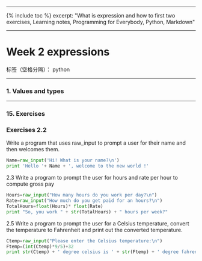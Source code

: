 ﻿
---

{% include toc %}
excerpt: "What is expression and how to first two exercises, Learning notes, Programming for Everybody, Python, Markdown"

---


# Week 2 expressions


标签（空格分隔）： python

---

### 1. Values and types

--------------

### 15. Exercises

### Exercises 2.2

Write a program that uses raw_input to prompt a user for their name and then welcomes them.

```python
Name=raw_input('Hi! What is your name?\n')
print 'Hello '+ Name + ', welcome to the new world !'
```

2.3 Write a program to prompt the user for hours and rate per hour to compute gross pay

```python
Hours=raw_input("How many hours do you work per day?\n")
Rate=raw_input("How much do you get paid for an hours?\n")
TotalHours=float(Hours)* float(Rate)
print "So, you work " + str(TotalHours) + " hours per week?"
```

2.5 Write a program to prompt the user for a Celsius temperature, convert the temperature to Fahrenheit and print out the converted temperature.

```python
Ctemp=raw_input("Please enter the Celsius temperature:\n")
Ftemp=(int(Ctemp)*9/5)+32
print str(Ctemp) + ' degree celsius is ' + str(Ftemp) + ' degree fahrenheit!\n '
```
